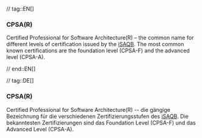 // tag::EN[]
### CPSA(R)
Certified Professional for Software Architecture(R) – the common name for different levels of certification issued by the [iSAQB](#term-isaqb). The most common known certifications are the foundation level (CPSA-F) and the advanced level (CPSA-A).

// end::EN[]

// tag::DE[]
### CPSA(R)

Certified Professional for Software Architecture(R) -- die gängige
Bezeichnung für die verschiedenen Zertifizierungsstufen des
[iSAQB](#term-isaqb). Die bekanntesten Zertifizierungen sind das
Foundation Level (CPSA-F) und das Advanced
Level (CPSA-A).
